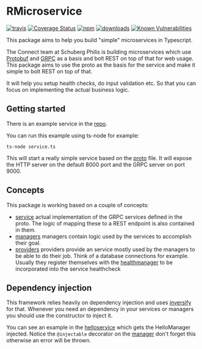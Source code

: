 # RMicroservice
[![travis][travis-image]][travis-url]
[![Coverage Status](https://coveralls.io/repos/rthewhite/rmicroservice/badge.svg?branch=master&service=github)](https://coveralls.io/github/rthewhite/rmicroservice?branch=master)
[![npm][npm-image]][npm-url]
[![downloads][downloads-image]][downloads-url]
[![Known Vulnerabilities](https://snyk.io/test/github/rthewhite/rmicroservice/badge.svg)](https://snyk.io/test/github/rthewhite/rmicroservice)

[travis-image]: https://img.shields.io/travis/rthewhite/rmicroservice.svg?style=flat
[travis-url]: https://travis-ci.org/rthewhite/rmicroservice
[npm-image]: https://img.shields.io/npm/v/rmicroservice.svg?style=flat
[npm-url]: https://npmjs.org/package/rmicroservice
[downloads-image]: https://img.shields.io/npm/dm/rmicroservice.svg?style=flat
[downloads-url]: https://npmjs.org/package/rmicroservice

This package aims to help you build "simple" microservices in Typescript.

The Connect team at Schuberg Philis is building microservices which use [Protobuf](https://github.com/google/protobuf) and [GRPC](https://grpc.io) as a basis and bolt REST on top of that for web usage. This package aims to use the proto as the basis for the service and make it simple to bolt REST on top of that.

It will help you setup health checks, do input validation etc. So that you can focus on implementing the actual business logic.

## Getting started
There is an example service in the [repo](https://github.com/rthewhite/rmicroservice/tree/master/example).

You can run this example using ts-node for example:

``` ts-node service.ts ```

This will start a really simple service based on the [proto](https://github.com/rthewhite/rmicroservice/blob/master/example/proto/hello.proto) file. It will expose the HTTP server on the default 8000 port and the GRPC server on port 9000.

## Concepts
This package is working based on a couple of concepts:
- [service](https://github.com/rthewhite/rmicroservice/blob/master/docs/services.md) actual implementation of the GRPC services defined in the proto. The logic of mapping these to a REST endpoint is also contained in them.
- [managers](https://github.com/rthewhite/rmicroservice/blob/master/docs/managers.md) managers contain logic used by the services to accomplish their goal.
- [providers](https://github.com/rthewhite/rmicroservice/blob/master/docs/providers.md) providers provide an service mostly used by the managers to be able to do their job. Think of a database connections for example. Usually they register themselves with the [healthmanager](https://github.com/rthewhite/rmicroservice/blob/src/health.ts) to be incorporated into the service healthcheck


## Dependency injection
This framework relies heavily on dependency injection and uses [inversify](https://github.com/inversify/InversifyJS) for that. Whenever you need an dependency in your services or managers you should use the constructor to inject it.

You can see an example in the [helloservice](https://github.com/rthewhite/rmicroservice/blob/master/example/services/hello.ts) which gets the HelloManager injected. Notice the ```@injectable``` decorator on the [manager](https://github.com/rthewhite/rmicroservice/blob/master/example/managers/hellomanager.ts) don't forget this otherwise an error will be thrown.
